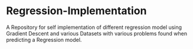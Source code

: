 # Regression-Implementation
A Repository for self implementation of different regression model using Gradient Descent and various Datasets with various problems found when predicting a Regression model.


